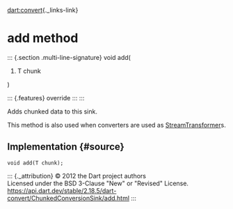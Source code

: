 [dart:convert](../../dart-convert/dart-convert-library){._links-link}

add method
==========

::: {.section .multi-line-signature}
void add(

1.  T chunk

)

::: {.features}
override
:::
:::

Adds chunked data to this sink.

This method is also used when converters are used as
[StreamTransformer](../../dart-async/streamtransformer-class)s.

Implementation {#source}
--------------

``` {.language-dart data-language="dart"}
void add(T chunk);
```

::: {._attribution}
© 2012 the Dart project authors\
Licensed under the BSD 3-Clause \"New\" or \"Revised\" License.\
<https://api.dart.dev/stable/2.18.5/dart-convert/ChunkedConversionSink/add.html>
:::
